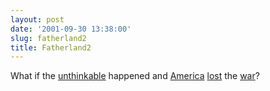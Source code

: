 ```yaml
---
layout: post
date: '2001-09-30 13:38:00'
slug: fatherland2
title: Fatherland2
---
```


What if the [unthinkable](http://us.imdb.com/Title?0109779) happened and [America](http://www.jimbosworld.org/upload/no_more_liberty.jpg) [lost](http://www.jimbosworld.org/upload/ny.jpg) the [war](http://www.jimbosworld.org/upload/bush_after_war.jpg)?
